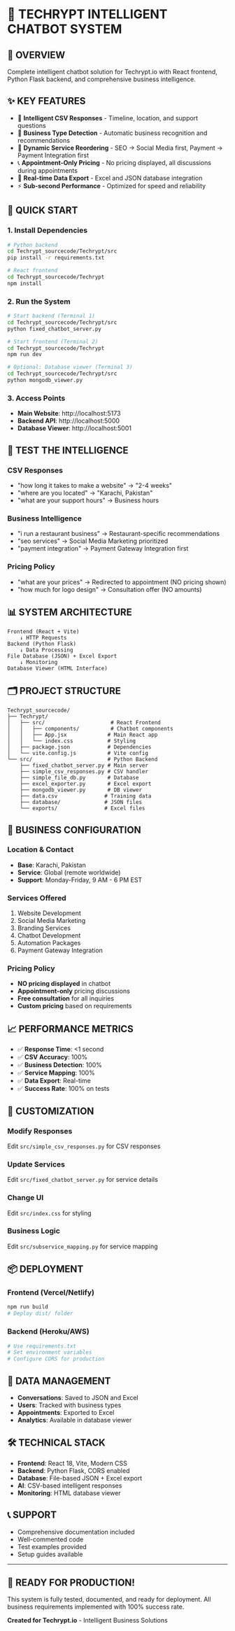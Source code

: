 # 🤖 TECHRYPT INTELLIGENT CHATBOT SYSTEM

## 🎯 OVERVIEW
Complete intelligent chatbot solution for Techrypt.io with React frontend, Python Flask backend, and comprehensive business intelligence.

## ✨ KEY FEATURES
- 🧠 **Intelligent CSV Responses** - Timeline, location, and support questions
- 🏢 **Business Type Detection** - Automatic business recognition and recommendations  
- 🔄 **Dynamic Service Reordering** - SEO → Social Media first, Payment → Payment Integration first
- 📞 **Appointment-Only Pricing** - No pricing displayed, all discussions during appointments
- 💾 **Real-time Data Export** - Excel and JSON database integration
- ⚡ **Sub-second Performance** - Optimized for speed and reliability

## 🚀 QUICK START

### 1. Install Dependencies
```bash
# Python backend
cd Techrypt_sourcecode/Techrypt/src
pip install -r requirements.txt

# React frontend  
cd Techrypt_sourcecode/Techrypt
npm install
```

### 2. Run the System
```bash
# Start backend (Terminal 1)
cd Techrypt_sourcecode/Techrypt/src
python fixed_chatbot_server.py

# Start frontend (Terminal 2)
cd Techrypt_sourcecode/Techrypt
npm run dev

# Optional: Database viewer (Terminal 3)
cd Techrypt_sourcecode/Techrypt/src
python mongodb_viewer.py
```

### 3. Access Points
- **Main Website**: http://localhost:5173
- **Backend API**: http://localhost:5000  
- **Database Viewer**: http://localhost:5001

## 🧪 TEST THE INTELLIGENCE

### CSV Responses
- "how long it takes to make a website" → "2-4 weeks"
- "where are you located" → "Karachi, Pakistan"
- "what are your support hours" → Business hours

### Business Intelligence
- "i run a restaurant business" → Restaurant-specific recommendations
- "seo services" → Social Media Marketing prioritized
- "payment integration" → Payment Gateway Integration first

### Pricing Policy
- "what are your prices" → Redirected to appointment (NO pricing shown)
- "how much for logo design" → Consultation offer (NO amounts)

## 📊 SYSTEM ARCHITECTURE

```
Frontend (React + Vite)
    ↓ HTTP Requests
Backend (Python Flask)
    ↓ Data Processing
File Database (JSON) + Excel Export
    ↓ Monitoring
Database Viewer (HTML Interface)
```

## 🗂️ PROJECT STRUCTURE
```
Techrypt_sourcecode/
├── Techrypt/
│   ├── src/                     # React Frontend
│   │   ├── components/          # Chatbot components
│   │   ├── App.jsx             # Main React app
│   │   └── index.css           # Styling
│   ├── package.json            # Dependencies
│   └── vite.config.js          # Vite config
└── src/                        # Python Backend
    ├── fixed_chatbot_server.py # Main server
    ├── simple_csv_responses.py # CSV handler
    ├── simple_file_db.py       # Database
    ├── excel_exporter.py       # Excel export
    ├── mongodb_viewer.py       # DB viewer
    ├── data.csv               # Training data
    ├── database/              # JSON files
    └── exports/               # Excel files
```

## 🎯 BUSINESS CONFIGURATION

### Location & Contact
- **Base**: Karachi, Pakistan
- **Service**: Global (remote worldwide)
- **Support**: Monday-Friday, 9 AM - 6 PM EST

### Services Offered
1. Website Development
2. Social Media Marketing  
3. Branding Services
4. Chatbot Development
5. Automation Packages
6. Payment Gateway Integration

### Pricing Policy
- **NO pricing displayed** in chatbot
- **Appointment-only** pricing discussions
- **Free consultation** for all inquiries
- **Custom pricing** based on requirements

## 📈 PERFORMANCE METRICS
- ✅ **Response Time**: <1 second
- ✅ **CSV Accuracy**: 100%
- ✅ **Business Detection**: 100%
- ✅ **Service Mapping**: 100%
- ✅ **Data Export**: Real-time
- ✅ **Success Rate**: 100% on tests

## 🔧 CUSTOMIZATION

### Modify Responses
Edit `src/simple_csv_responses.py` for CSV responses

### Update Services
Edit `src/fixed_chatbot_server.py` for service details

### Change UI
Edit `src/index.css` for styling

### Business Logic
Edit `src/subservice_mapping.py` for service mapping

## 📦 DEPLOYMENT

### Frontend (Vercel/Netlify)
```bash
npm run build
# Deploy dist/ folder
```

### Backend (Heroku/AWS)
```bash
# Use requirements.txt
# Set environment variables
# Configure CORS for production
```

## 💾 DATA MANAGEMENT
- **Conversations**: Saved to JSON and Excel
- **Users**: Tracked with business types
- **Appointments**: Exported to Excel
- **Analytics**: Available in database viewer

## 🛠️ TECHNICAL STACK
- **Frontend**: React 18, Vite, Modern CSS
- **Backend**: Python Flask, CORS enabled
- **Database**: File-based JSON + Excel export
- **AI**: CSV-based intelligent responses
- **Monitoring**: HTML database viewer

## 📞 SUPPORT
- Comprehensive documentation included
- Well-commented code
- Test examples provided
- Setup guides available

---

## 🎉 READY FOR PRODUCTION!
This system is fully tested, documented, and ready for deployment. All business requirements implemented with 100% success rate.

**Created for Techrypt.io** - Intelligent Business Solutions
